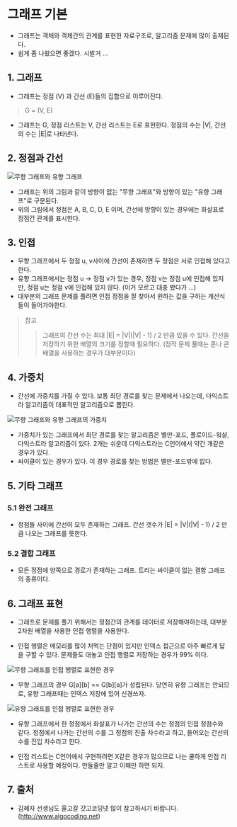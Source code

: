 # 그래프 기본

+ 그래프는 객체와 객체간의 관계를 표현한 자료구조로, 알고리즘 문제에 많이 출제된다.
+ 쉽게 좀 나왔으면 좋겠다. 시발거 ...

## 1. 그래프

+ 그래프는 정점 (V) 과 간선 (E)들의 집합으로 이루어진다.

> G = (V, E)

+ 그래프는 G, 정점 리스트는 V, 간선 리스트는 E로 표현한다. 정점의 수는 |V|, 간선의 수는 |E|로 나타낸다.

## 2. 정점과 간선

![무향 그래프와 유향 그래프](http://www.algocoding.net/_images/graph1.png)

+ 그래프는 위의 그림과 같이 방향이 없는 "무향 그래프"와 방향이 있는 "유향 그래프"로 구분된다.
+ 위의 그림에서 정점은 A, B, C, D, E 이며, 간선에 방향이 있는 경우에는 화살표로 정점간 관계를 표시한다.

## 3. 인접

+ 무향 그래프에서 두 정점 u, v사이에 간선이 존재하면 두 정점은 서로 인접해 있다고 한다.
+ 유향 그래프에서는 정점 u -> 정점 v가 있는 경우, 정점 v는 정점 u에 인접해 있지만, 정점 u는 정점 v에 인접해 있지 않다. (이거 모르고 대충 봤다가 ...)
+ 대부분의 그래프 문제를 풀려면 인접 정점을 잘 찾아서 원하는 값을 구하는 계산식들이 들어가야한다.

> 참고
>> 그래프의 간선 수는 최대 |E| = |V|(|V| - 1) / 2 만큼 있을 수 있다.
>> 간선을 저장하기 위한 배열의 크기를 정할때 필요하다. (정작 문제 풀때는 존나 큰 배열을 사용하는 경우가 대부분이다)

## 4. 가중치

+ 간선에 가중치를 가질 수 있다. 보통 최단 경로를 찾는 문제에서 나오는데, 다익스트라 알고리즘이 대표적인 알고리즘으로 뽑힌다.

![무향 그래프와 유향 그래프의 가중치](http://www.algocoding.net/_images/graph2.png)

+ 가중치가 있는 그래프에서 최단 경로를 찾는 알고리즘은 벨만-포드, 폴로이드-워샬, 다익스트라 알고리즘이 있다. 2개는 쉬운데 다익스트라는 C언어에서 약간 개같은 경우가 있다.
+ 싸이클이 있는 경우가 있다. 이 경우 경로를 찾는 방법은 벨만-포드밖에 없다.

## 5. 기타 그래프

### 5.1 완전 그래프

+ 정점들 사이에 간선이 모두 존재하는 그래프. 간선 갯수가 |E| = |V|(|V| - 1) / 2 만큼 나오는 그래프를 뜻한다.

### 5.2 결합 그래프

+ 모든 정점에 양쪽으로 경로가 존재하는 그래프. 트리는 싸이클이 없는 결합 그래프의 종류이다.

## 6. 그래프 표현

+ 그래프로 문제를 풀기 위해서는 정점간의 관계를 데이터로 저장해야하는데, 대부분 2차원 배열을 사용한 인접 행렬을 사용한다.

+ 인접 행렬은 메모리를 많이 처먹는 단점이 있지만 인덱스 접근으로 아주 빠르게 답을 구할 수 있다. 문제들도 대놓고 인접 행렬로 저장하는 경우가 99% 이다.

![무향 그래프를 인접 행렬로 표현한 경우](http://www.algocoding.net/_images/graph4.png)

+ 무향 그래프의 경우 G[a][b] == G[b][a]가 성립된다. 당연히 유향 그래프는 안되므로, 유향 그래프때는 인덱스 저장에 있어 신경쓰자.

![유향 그래프를 인접 행렬로 표현한 경우](http://www.algocoding.net/_images/graph5.png)

+ 유향 그래프에서 한 정점에서 화살표가 나가는 간선의 수는 정점의 인접 정점수와 같다. 정점에서 나가는 간선의 수를 그 정점의 진출 차수라고 하고, 들어오는 간선의 수를 진입 차수라고 한다.

+ 인접 리스트는 C언어에서 구현하려면 X같은 경우가 많으므로 나는 쿨하게 인접 리스트로 사용할 예정이다. 만들줄만 알고 이해만 하면 되지.

## 7. 출처

+ 김혜자 선생님도 울고갈 갓고코딩넷 많이 참고하시기 바랍니다. (http://www.algocoding.net)
